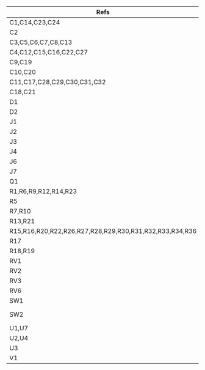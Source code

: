 | Refs                                                    | Value            | Footprint           | Qty | DNP |
| ------------------------------------------------------- | ---------------- | ------------------- | --- | --- |
| C1,C14,C23,C24                                          | 10nF             |                     |   4 |     |
| C2                                                      | 2.2uF            |                     |   1 |     |
| C3,C5,C6,C7,C8,C13                                      | 100nF            |                     |   6 |     |
| C4,C12,C15,C16,C22,C27                                  | 10uF             |                     |   6 |     |
| C9,C19                                                  | 100uF            |                     |   2 |     |
| C10,C20                                                 | 220uF            |                     |   2 |     |
| C11,C17,C28,C29,C30,C31,C32                             | 1uF              |                     |   7 |     |
| C18,C21                                                 | 47nF             |                     |   2 |     |
| D1                                                      | LED blue         |                     |   1 |     |
| D2                                                      | LED amber        |                     |   1 |     |
| J1                                                      | HI Input         |                     |   1 |     |
| J2                                                      | Speaker 8Ω       |                     |   1 |     |
| J3                                                      | Headphones       |                     |   1 |     |
| J4                                                      | LO Input         |                     |   1 |     |
| J6                                                      | FX Send          |                     |   1 |     |
| J7                                                      | FX Return        |                     |   1 |     |
| Q1                                                      | S8050            |                     |   1 |     |
| R1,R6,R9,R12,R14,R23                                    | 1M               |                     |   6 |     |
| R5                                                      | 47K              |                     |   1 |     |
| R7,R10                                                  | 100              |                     |   2 |     |
| R13,R21                                                 | 220K             |                     |   2 |     |
| R15,R16,R20,R22,R26,R27,R28,R29,R30,R31,R32,R33,R34,R36 | 10K              |                     |  14 |     |
| R17                                                     | 4K7              |                     |   1 |     |
| R18,R19                                                 | 10               |                     |   2 |     |
| RV1                                                     | 500K lin         |                     |   1 |     |
| RV2                                                     | 50K log          |                     |   1 |     |
| RV3                                                     | 100K             |                     |   1 |     |
| RV6                                                     | 10k              |                     |   1 |     |
| SW1                                                     | PWR              |                     |   1 |     |
| SW2                                                     | FX Enable/Bypass |                     |   1 |     |
| U1,U7                                                   | TL074            |                     |   2 |     |
| U2,U4                                                   | LM386            |                     |   2 |     |
| U3                                                      | ~                |                     |   1 |     |
| V1                                                      | 12AX7            | Valve:Valve_Noval_P |   1 |     |
